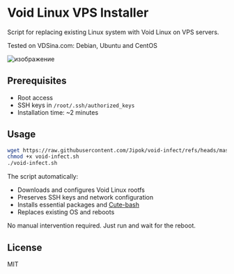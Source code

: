 # Void Linux VPS Installer

Script for replacing existing Linux system with Void Linux on VPS servers.

Tested on VDSina.com: Debian, Ubuntu and CentOS

![изображение](https://github.com/user-attachments/assets/e35b88d0-cb3a-4263-9dac-efe0a513f3b7)


## Prerequisites
- Root access
- SSH keys in `/root/.ssh/authorized_keys`
- Installation time: ~2 minutes

## Usage
```bash
wget https://raw.githubusercontent.com/Jipok/void-infect/refs/heads/master/void-infect.sh
chmod +x void-infect.sh
./void-infect.sh
```

The script automatically:
- Downloads and configures Void Linux rootfs
- Preserves SSH keys and network configuration
- Installs essential packages and [Cute-bash](https://github.com/Jipok/Cute-bash)
- Replaces existing OS and reboots

No manual intervention required. Just run and wait for the reboot.

## License
MIT
